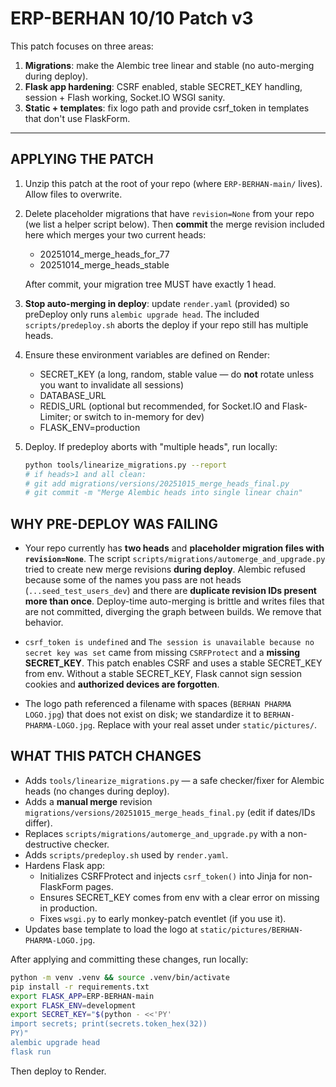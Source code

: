 ERP-BERHAN 10/10 Patch v3
=========================

This patch focuses on three areas:
1) **Migrations**: make the Alembic tree linear and stable (no auto-merging during deploy).
2) **Flask app hardening**: CSRF enabled, stable SECRET_KEY handling, session + Flash working, Socket.IO WSGI sanity.
3) **Static + templates**: fix logo path and provide csrf_token in templates that don't use FlaskForm.

---

APPLYING THE PATCH
------------------
1. Unzip this patch at the root of your repo (where `ERP-BERHAN-main/` lives). Allow files to overwrite.

2. Delete placeholder migrations that have `revision=None` from your repo (we list a helper script below).
   Then **commit** the merge revision included here which merges your two current heads:
   - 20251014_merge_heads_for_77
   - 20251014_merge_heads_stable

   After commit, your migration tree MUST have exactly 1 head.

3. **Stop auto-merging in deploy**: update `render.yaml` (provided) so preDeploy only runs `alembic upgrade head`.
   The included `scripts/predeploy.sh` aborts the deploy if your repo still has multiple heads.

4. Ensure these environment variables are defined on Render:
   - SECRET_KEY  (a long, random, stable value — do **not** rotate unless you want to invalidate all sessions)
   - DATABASE_URL
   - REDIS_URL   (optional but recommended, for Socket.IO and Flask-Limiter; or switch to in-memory for dev)
   - FLASK_ENV=production

5. Deploy. If predeploy aborts with "multiple heads", run locally:
   ```bash
   python tools/linearize_migrations.py --report
   # if heads>1 and all clean:
   # git add migrations/versions/20251015_merge_heads_final.py
   # git commit -m "Merge Alembic heads into single linear chain"
   ```

WHY PRE-DEPLOY WAS FAILING
--------------------------
- Your repo currently has **two heads** and **placeholder migration files with `revision=None`**. The script
  `scripts/migrations/automerge_and_upgrade.py` tried to create new merge revisions **during deploy**.
  Alembic refused because some of the names you pass are not heads (`...seed_test_users_dev`) and there are
  **duplicate revision IDs present more than once**. Deploy-time auto-merging is brittle and writes files that
  are not committed, diverging the graph between builds. We remove that behavior.

- `csrf_token is undefined` and `The session is unavailable because no secret key was set` came from missing
  `CSRFProtect` and a **missing SECRET_KEY**. This patch enables CSRF and uses a stable SECRET_KEY from env.
  Without a stable SECRET_KEY, Flask cannot sign session cookies and **authorized devices are forgotten**.

- The logo path referenced a filename with spaces (`BERHAN PHARMA LOGO.jpg`) that does not exist on disk;
  we standardize it to `BERHAN-PHARMA-LOGO.jpg`. Replace with your real asset under `static/pictures/`.

WHAT THIS PATCH CHANGES
-----------------------
- Adds `tools/linearize_migrations.py` — a safe checker/fixer for Alembic heads (no changes during deploy).
- Adds a **manual merge** revision `migrations/versions/20251015_merge_heads_final.py` (edit if dates/IDs differ).
- Replaces `scripts/migrations/automerge_and_upgrade.py` with a non-destructive checker.
- Adds `scripts/predeploy.sh` used by `render.yaml`.
- Hardens Flask app:
  - Initializes CSRFProtect and injects `csrf_token()` into Jinja for non-FlaskForm pages.
  - Ensures SECRET_KEY comes from env with a clear error on missing in production.
  - Fixes `wsgi.py` to early monkey-patch eventlet (if you use it).
- Updates base template to load the logo at `static/pictures/BERHAN-PHARMA-LOGO.jpg`.

After applying and committing these changes, run locally:

```bash
python -m venv .venv && source .venv/bin/activate
pip install -r requirements.txt
export FLASK_APP=ERP-BERHAN-main
export FLASK_ENV=development
export SECRET_KEY="$(python - <<'PY'
import secrets; print(secrets.token_hex(32))
PY)"
alembic upgrade head
flask run
```

Then deploy to Render.
